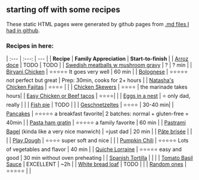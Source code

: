 ## starting off with some recipes

These static HTML pages were generated by github pages from [.md files I had in github](https://github.com/dernorberto/recipesforfamily).

### Recipes in here:

| :--- | :---: | --- |
| **Recipe** | **Family Appreciation** | **Start-to-finish** |
| [Arroz doce](https://dernorberto.github.io/arroz%20doce) | TODO | TODO |
| [Swedish meatballs w mushroom gravy](https://dernorberto.github.io/Swedish%20meatballs%20w%20mushroom%20gravy) | ? | ? min |
| [Biryani Chicken](https://dernorberto.github.io/Biryani%20chicken) | :star::star::star::star::star: It goes very well | 60 min |
| [Bolognese](https://dernorberto.github.io/Bolognese%20sauce) | :star::star::star::star::star: not perfect but great | Prep: 30min, cooks for 2+ hours |
| [Natasha's Chicken Fajitas](https://dernorberto.github.io/Natasha's%20Chicken%20Fajitas) | :star::star::star::star: | |
| [Chicken Skewers](https://dernorberto.github.io/Chicken%20skewers) | :star::star::star::star: | the marinade takes hours|
| [Easy Chicken or Beef tacos](https://dernorberto.github.io/Tacos%20Chicken%20or%20Beef) | :star::star::star::star:| |
| [Eggs in a nest](https://dernorberto.github.io/Eggs%20in%20a%20nest) | :star: only dad, really | | 
| [Fish pie](https://dernorberto.github.io/Fish%20pie) | TODO | |
| [Geschnetzeltes](https://dernorberto.github.io/Geschnetzeltes) | :star::star::star::star: | 30-40 min|
| [Pancakes](https://dernorberto.github.io/pancakes) | :star::star::star::star::star: a breakfast favorite|  2 batches: normal + gluten-free = 40min |
| [Pasta ham gratin](https://dernorberto.github.io/Pasta%20ham%20gratin) | :star::star::star::star::star: a family favorite | 60 min |
| [Pastrami Bagel](https://dernorberto.github.io/pastramibagel) (kinda like a very nice manwich) | :star:just dad | 20 min |
| [Pâte brisée](https://dernorberto.github.io/pate%20brisee) | | |
| [Play Dough](https://dernorberto.github.io/Play%20dough) | :star::star::star::star: super soft and nice | |
| [Pumpkin Chili](https://dernorberto.github.io/pumpkinchili)  | :star::star::star::star::star: Lots of vegetables and flavor | 40 min |
| [Quiche Lorraine](https://dernorberto.github.io/Quiche%20Lorraine) | :star::star::star::star::star: easy and good | 30 min without oven preheating |
| [Spanish Tortilla](https://dernorberto.github.io/Spanish%20tortilla) | | |
| [Tomato Basil Sauce](https://dernorberto.github.io/Tomato%20basil%20sauce) | EXCELLENT | ~2h |
| [White bread loaf](https://dernorberto.github.io/WhiteBreadLoaf) | TODO | |
| [Random ones](https://dernorberto.github.io/random_dads_recipes) | :star::star::star::star::star: | |


